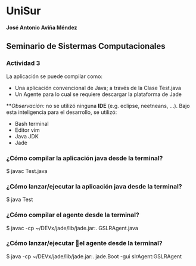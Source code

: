 # UniSur
**José Antonio Aviña Méndez**

## Seminario de Sistermas Computacionales

### Actividad 3

La aplicación se puede compilar como:

+ Una aplicación convencional de Java; a través de la Clase Test.java
+ Un Agente para lo cual se requiere descargar la plataforma de Jade

***Observación:* no se utilizó ninguna **IDE** (e.g. eclipse, neetneans, ...). Bajo esta inteligencia para el desarrollo, se utilizó:

+ Bash terminal
+ Editor vim
+ Java JDK
+ Jade

### ¿Cómo compilar la aplicación java desde la terminal?

$ javac Test.java 

### ¿Cómo lanzar/ejecutar la aplicación java desde la terminal?

$ java Test 

### ¿Cómo compilar el agente desde la terminal?

$ javac -cp ~/DEVx/jade/lib/jade.jar:. GSLRAgent.java  

### ¿Cómo lanzar/ejecutar 🚡el agente desde la terminal?

$ java -cp ~/DEVx/jade/lib/jade.jar:. jade.Boot -gui slrAgent:GSLRAgent
